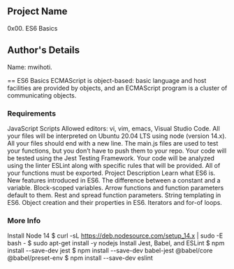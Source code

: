 ## Project Name
0x00. ES6 Basics

## Author's Details
Name: mwihoti.

==
ES6 Basics
ECMAScript is object-based: basic language and host facilities are provided by objects, and an ECMAScript program is a cluster of communicating objects.




### Requirements
JavaScript Scripts
Allowed editors: vi, vim, emacs, Visual Studio Code.
All your files will be interpreted on Ubuntu 20.04 LTS using node (version 14.x).
All your files should end with a new line.
The main.js files are used to test your functions, but you don’t have to push them to your repo.
Your code will be tested using the Jest Testing Framework.
Your code will be analyzed using the linter ESLint along with specific rules that will be provided.
All of your functions must be exported.
Project Description
Learn what ES6 is. New features introduced in ES6. The difference between a constant and a variable. Block-scoped variables. Arrow functions and function parameters default to them. Rest and spread function parameters. String templating in ES6. Object creation and their properties in ES6. Iterators and for-of loops.

### More Info
Install Node 14
$ curl -sL https://deb.nodesource.com/setup_14.x | sudo -E bash -
$ sudo apt-get install -y nodejs
Install Jest, Babel, and ESLint
$ npm install --save-dev jest
$ npm install --save-dev babel-jest @babel/core @babel/preset-env
$ npm install --save-dev eslint
